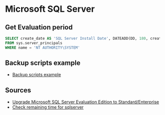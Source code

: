 # Microsoft SQL Server

## Get Evaluation period

```sql
SELECT create_date AS 'SQL Server Install Date', DATEADD(DD, 180, create_date) AS 'SQL Server Expiration Date'
FROM sys.server_principals
WHERE name = 'NT AUTHORITY\SYSTEM'
```

## Backup scripts example

- [Backup scripts example](./backup/README.md)

## Sources

- [Upgrade Microsoft SQL Server Evaluation Edition to Standard/Enterprise](https://woshub.com/upgrade-mssqlserver-evaluation-to-standard-enterprise/)
- [Check remaining time for sqlserver](https://dba.stackexchange.com/questions/284658/check-remaining-time-for-sqlserver)
